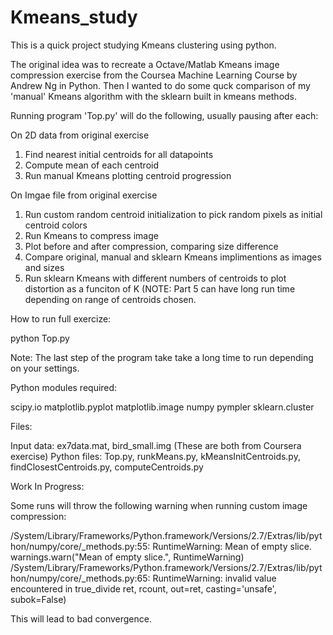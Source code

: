 # Kmeans_study
This is a quick project studying Kmeans clustering using python.

The original idea was to recreate a Octave/Matlab Kmeans image compression exercise from the Coursea Machine Learning Course by Andrew Ng in Python. Then I wanted to do some quck comparison of my 'manual' Kmeans algorithm with the sklearn built in kmeans methods.

Running program 'Top.py' will do the following, usually pausing after each:

On 2D data from original exercise

1) Find nearest initial centroids for all datapoints
2) Compute mean of each centroid
3) Run manual Kmeans plotting centroid progression

On Imgae file from original exercise

1) Run custom random centroid initialization to pick random pixels as initial centroid colors
2) Run Kmeans to compress image
3) Plot before and after compression, comparing size difference
4) Compare original, manual and sklearn Kmeans implimentions as images and sizes
5) Run sklearn Kmeans with different numbers of centroids to plot distortion as a funciton of K
(NOTE: Part 5 can have long run time depending on range of centroids chosen.

How to run full exercize:

python Top.py

Note: The last step of the program take take a long time to run depending on your settings.

Python modules required:

scipy.io
matplotlib.pyplot
matplotlib.image
numpy
pympler
sklearn.cluster

Files:

Input data: ex7data.mat, bird_small.img (These are both from Coursera exercise)
Python files: Top.py, runkMeans.py, kMeansInitCentroids.py, findClosestCentroids.py, computeCentroids.py

Work In Progress:

Some runs will throw the following warning when running custom image compression:

/System/Library/Frameworks/Python.framework/Versions/2.7/Extras/lib/python/numpy/core/_methods.py:55: RuntimeWarning: Mean of empty slice.
  warnings.warn("Mean of empty slice.", RuntimeWarning)
/System/Library/Frameworks/Python.framework/Versions/2.7/Extras/lib/python/numpy/core/_methods.py:65: RuntimeWarning: invalid value encountered in true_divide
  ret, rcount, out=ret, casting='unsafe', subok=False)

This will lead to bad convergence.
